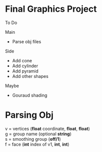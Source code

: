 # Final Graphics Project     
To Do     

Main     
* Parse obj files     

Side     
* Add cone     
* Add cylinder     
* Add pyramid     
* Add other shapes          

Maybe
* Gouraud shading     
     

# Parsing Obj     
     
v = vertices (**float** coordinate, **float**, **float**)     
g = group name (optional **string**)     
s = smoothing group (**off/1**)      
f = face (**int** index of v1, **int**, **int**)     
